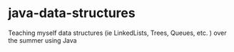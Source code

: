 # java-data-structures
Teaching myself data structures (ie LinkedLists, Trees, Queues, etc. ) over the summer using Java 
